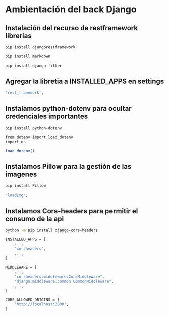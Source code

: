 # Ambientación del back Django

## Instalación del recurso de restframework librerias

```bash
pip install djangorestframework
```
```bash
pip install markdown
```
```bash
pip install django-filter
```

## Agregar la libretia a INSTALLED_APPS en settings
```bash
'rest_framework',
```

## Instalamos python-dotenv para ocultar credenciales importantes 
```bash
pip install python-dotenv
```
<!-- Se Agrega a settings para el uso de la libreria-->
```bash
from dotenv import load_dotenv
import os

load_dotenv()
```

## Instalamos Pillow para la gestión de las imagenes
```bash
pip install Pillow
```
<!-- Agregamos el nuevo componente a settings  -->
```bash
'loadImg',
```
## Instalamos Cors-headers para permitir el consumo de la api 
```bash
python -m pip install django-cors-headers
```
<!-- Agregamos el nuevo componente a settings  -->
```bash
INSTALLED_APPS = [
    ...,
    "corsheaders",
    ...,
]
```
```bash
MIDDLEWARE = [
    ...,
    "corsheaders.middleware.CorsMiddleware",
    "django.middleware.common.CommonMiddleware",
    ...,
]
```
```bash
CORS_ALLOWED_ORIGINS = [
    'http://localhost:3000',   
]
```